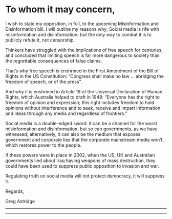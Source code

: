 # To whom it may concern,
 I wish to state my opposition, in full, to the upcoming Misinformation and Disinformation bill. I will outline my reasons why;
 Social media is rife with misinformation and disinformation; but the only way to combat it is to publicly refute it, not censorship.

 Thinkers have struggled with the implications of free speech for centuries, and concluded that limiting speech is far more dangerous to society than the regrettable consequences of false claims.

 That’s why free speech is enshrined in the First Amendment of the Bill of Rights in the US Constitution: “Congress shall make no law … abridging the freedom of speech, or of the press”.

 And why it is enshrined in Article 19 of the Universal Declaration of Human Rights, which Australia helped to draft in 1948: “Everyone has the right to freedom of opinion and expression; this right includes freedom to hold opinions without interference and to seek, receive and impart information and ideas through any media and regardless of frontiers.”

 Social media is a double-edged sword: it can be a channel for the worst misinformation and disinformation, but so can governments, as we have witnessed; alternatively, it can also be the medium that exposes government and corporate lies that the corporate mainstream media won’t, which restores power to the people.

 If these powers were in place in 2002, when the US, UK and Australian governments lied about Iraq having weapons of mass destruction, they could have been used to suppress public opposition to invasion and war.

 Regulating truth on social media will not protect democracy, it will suppress it.

 Regards,

 Greg Astridge


-----

-----

